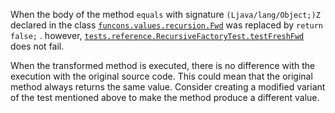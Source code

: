 
When the body of the method `equals` with signature `(Ljava/lang/Object;)Z` declared in the class [`funcons.values.recursion.Fwd`](https://github.com/manuelleduc/Funcon4J/blob/9d2e32824daee71b895f0d9fa6091ed4de8e1513/language/src/main/java/funcons/values/recursion/Fwd.java) 
was  replaced by  `return false;` . 
however,  [`tests.reference.RecursiveFactoryTest.testFreshFwd`](https://github.com/manuelleduc/Funcon4J/blob/9d2e32824daee71b895f0d9fa6091ed4de8e1513/language/src/test/java/tests/reference/RecursiveFactoryTest.java) does not fail. 

When the transformed method is executed, there is no difference with the execution with the original source code. This could mean that the original method always returns the same value. 
Consider creating a modified variant of the  test mentioned  above to make the method produce a different value.
